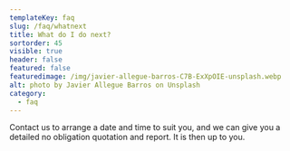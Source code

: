 ```yaml
---
templateKey: faq
slug: /faq/whatnext
title: What do I do next?
sortorder: 45
visible: true
header: false
featured: false
featuredimage: /img/javier-allegue-barros-C7B-ExXpOIE-unsplash.webp
alt: photo by Javier Allegue Barros on Unsplash
category:
  - faq
---
```


Contact us to arrange a date and time to suit you, and we can give you a
detailed no obligation quotation and report. It is then up to you.
